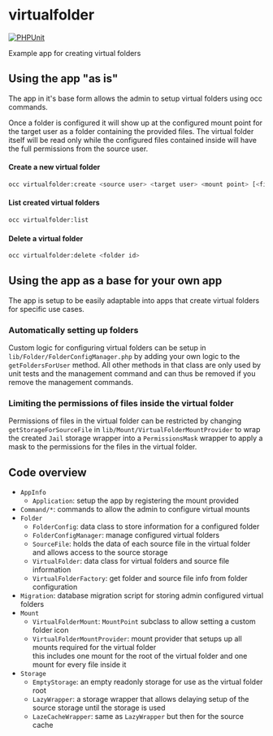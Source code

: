 # virtualfolder

[![PHPUnit](https://github.com/icewind1991/virtualfolder/actions/workflows/phpunit.yml/badge.svg)](https://github.com/icewind1991/virtualfolder/actions)

Example app for creating virtual folders

## Using the app "as is"

The app in it's base form allows the admin to setup virtual folders using occ commands.

Once a folder is configured it will show up at the configured mount point for the target user as a folder
containing the provided files. The virtual folder itself will be read only while the configured files contained
inside will have the full permissions from the source user.

#### Create a new virtual folder

```bash
occ virtualfolder:create <source user> <target user> <mount point> [<file ids>...]
```

#### List created virtual folders

```bash
occ virtualfolder:list
```

#### Delete a virtual folder

```bash
occ virtualfolder:delete <folder id>
```

## Using the app as a base for your own app

The app is setup to be easily adaptable into apps that create virtual folders for specific use cases.

### Automatically setting up folders

Custom logic for configuring virtual folders can be setup in `lib/Folder/FolderConfigManager.php`
by adding your own logic to the `getFoldersForUser` method.
All other methods in that class are only used by unit tests and the management command and can thus be removed
if you remove the management commands.

### Limiting the permissions of files inside the virtual folder

Permissions of files in the virtual folder can be restricted by changing `getStorageForSourceFile`
in `lib/Mount/VirtualFolderMountProvider` to wrap the created `Jail` storage wrapper into a `PermissionsMask` wrapper
to apply a mask to the permissions for the files in the virtual folder.


## Code overview

- `AppInfo`
  - `Application`: setup the app by registering the mount provided
- `Command/*`: commands to allow the admin to configure virtual mounts
- `Folder`
  - `FolderConfig`: data class to store information for a configured folder
  - `FolderConfigManager`: manage configured virtual folders
  - `SourceFile`: holds the data of each source file in the virtual folder and allows access to the source storage
  - `VirtualFolder`: data class for virtual folders and source file information
  - `VirtualFolderFactory`: get folder and source file info from folder configuration
- `Migration`: database migration script for storing admin configured virtual folders
- `Mount`
  - `VirtualFolderMount`: `MountPoint` subclass to allow setting a custom folder icon
  - `VirtualFolderMountProvider`: mount provider that setups up all mounts required for the virtual folder  
	this includes one mount for the root of the virtual folder and one mount for every file inside it
- `Storage`
  - `EmptyStorage`: an empty readonly storage for use as the virtual folder root
  - `LazyWrapper`: a storage wrapper that allows delaying setup of the source storage until the storage is used 
  - `LazeCacheWrapper`: same as `LazyWrapper` but then for the source cache
